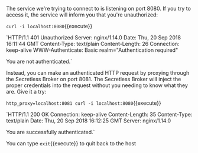 The service we're trying to connect to is listening on port 8080. If you try to access it, the service will inform you that you're unauthorized:

`curl -i localhost:8080`{{execute}}

`HTTP/1.1 401 Unauthorized
Server: nginx/1.14.0
Date: Thu, 20 Sep 2018 16:11:44 GMT
Content-Type: text/plain
Content-Length: 26
Connection: keep-alive
WWW-Authenticate: Basic realm="Authentication required"

You are not authenticated.`

Instead, you can make an authenticated HTTP request by proxying through the Secretless Broker on port 8081. The Secretless Broker will inject the proper credentials into the request without you needing to know what they are. Give it a try:

`http_proxy=localhost:8081 curl -i localhost:8080`{{execute}}


`HTTP/1.1 200 OK
Connection: keep-alive
Content-Length: 35
Content-Type: text/plain
Date: Thu, 20 Sep 2018 16:12:25 GMT
Server: nginx/1.14.0

You are successfully authenticated.`

You can type `exit`{{execute}} to quit back to the host
